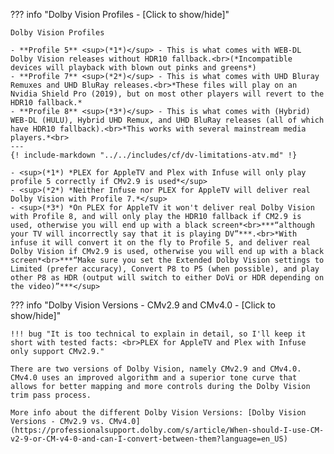 ??? info "Dolby Vision Profiles - [Click to show/hide]"

    Dolby Vision Profiles

    - **Profile 5** <sup>(*1*)</sup> - This is what comes with WEB-DL Dolby Vision releases without HDR10 fallback.<br>(*Incompatible devices will playback with blown out pinks and greens*)
    - **Profile 7** <sup>(*2*)</sup> - This is what comes with UHD Bluray Remuxes and UHD BluRay releases.<br>*These files will play on an Nvidia Shield Pro (2019), but on most other players will revert to the HDR10 fallback.*
    - **Profile 8** <sup>(*3*)</sup> - This is what comes with (Hybrid) WEB-DL (HULU), Hybrid UHD Remux, and UHD BluRay releases (all of which have HDR10 fallback).<br>*This works with several mainstream media players.*<br>
    ---
    {! include-markdown "../../includes/cf/dv-limitations-atv.md" !}

    - <sup>(*1*) *PLEX for AppleTV and Plex with Infuse will only play profile 5 correctly if CMv2.9 is used*</sup>
    - <sup>(*2*) *Neither Infuse nor PLEX for AppleTV will deliver real Dolby Vision with Profile 7.*</sup>
    - <sup>(*3*) *On PLEX for AppleTV it won't deliver real Dolby Vision with Profile 8, and will only play the HDR10 fallback if CM2.9 is used, otherwise you will end up with a black screen*<br>***“although your TV will incorrectly say that it is playing DV”***.<br>*With infuse it will convert it on the fly to Profile 5, and deliver real Dolby Vision if CMv2.9 is used, otherwise you will end up with a black screen*<br>***“Make sure you set the Extended Dolby Vision settings to Limited (prefer accuracy), Convert P8 to P5 (when possible), and play other P8 as HDR (output will switch to either DoVi or HDR depending on the video)”***</sup>

??? info "Dolby Vision Versions - CMv2.9 and CMv4.0 - [Click to show/hide]"

    !!! bug "It is too technical to explain in detail, so I'll keep it short with tested facts: <br>PLEX for AppleTV and Plex with Infuse only support CMv2.9."

    There are two versions of Dolby Vision, namely CMv2.9 and CMv4.0. CMv4.0 uses an improved algorithm and a superior tone curve that allows for better mapping and more controls during the Dolby Vision trim pass process.

    More info about the different Dolby Vision Versions: [Dolby Vision Versions - CMv2.9 vs. CMv4.0](https://professionalsupport.dolby.com/s/article/When-should-I-use-CM-v2-9-or-CM-v4-0-and-can-I-convert-between-them?language=en_US)
